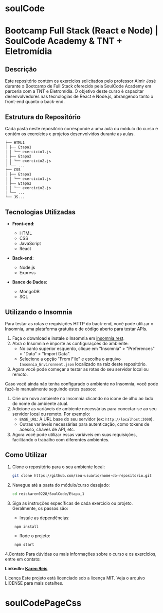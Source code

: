 # soulCode

# Bootcamp Full Stack (React e Node) | SoulCode Academy & TNT + Eletromídia

## Descrição

Este repositório contém os exercícios solicitados pelo professor Almir José durante o Bootcamp de Full Stack oferecido pela SoulCode Academy em parceria com a TNT e Eletromídia. O objetivo deste curso é capacitar desenvolvedores nas tecnologias de React e Node.js, abrangendo tanto o front-end quanto o back-end.

## Estrutura do Repositório

Cada pasta neste repositório corresponde a uma aula ou módulo do curso e contém os exercícios e projetos desenvolvidos durante as aulas.

   ```bash
├── HTML1
│ ├── Etapa1
│ │ └── exercicio1.js
│ ├── Etapa2
│ │ └── exercicio2.js
│ └── ...
├── CSS
│ ├── Etapa1
│ │ └── exercicio1.js
│ ├── Etapa2
│ │ └── exercicio2.js
│ └── ...
└── JS...
   ```

## Tecnologias Utilizadas

- **Front-end:**
  - HTML
  - CSS
  - JavaScript
  - React

- **Back-end:**
  - Node.js
  - Express

- **Banco de Dados:**
  - MongoDB
  - SQL

## Utilizando o Insomnia

Para testar as rotas e requisições HTTP do back-end, você pode utilizar o Insomnia, uma plataforma gratuita e de código aberto para testar APIs.

1. Faça o download e instale o Insomnia em [insomnia.rest](https://insomnia.rest/download).
2. Abra o Insomnia e importe as configurações do ambiente:
   - No canto superior esquerdo, clique em "Insomnia" > "Preferences" > "Data" > "Import Data".
   - Selecione a opção "From File" e escolha o arquivo `Insomnia_Environment.json` localizado na raiz deste repositório.
3. Agora você pode começar a testar as rotas do seu servidor local ou remoto.

Caso você ainda não tenha configurado o ambiente no Insomnia, você pode fazê-lo manualmente seguindo estes passos:

1. Crie um novo ambiente no Insomnia clicando no ícone de olho ao lado do nome do ambiente atual.
2. Adicione as variáveis de ambiente necessárias para conectar-se ao seu servidor local ou remoto. Por exemplo:
   - `BASE_URL`: A URL base do seu servidor (ex: `http://localhost:3000`).
   - Outras variáveis necessárias para autenticação, como tokens de acesso, chaves de API, etc.
3. Agora você pode utilizar essas variáveis em suas requisições, facilitando o trabalho com diferentes ambientes.

## Como Utilizar

1. Clone o repositório para o seu ambiente local:
   ```bash
   git clone https://github.com/seu-usuario/nome-do-repositorio.git

2. Navegue até a pasta do módulo/curso desejado:
   ```bash
   cd reiskaren0228/SoulCode/Etapa_1

3. Siga as instruções específicas de cada exercício ou projeto. Geralmente, os passos são:

   - Instale as dependências:
   ```bash
    npm install
   ```

   - Rode o projeto:
   ```bash
    npm start
   ```

4.Contato
Para dúvidas ou mais informações sobre o curso e os exercícios, entre em contato:

**LinkedIn: [Karen Reis](https://www.linkedin.com/in/reiskaren0228/)**

Licença
Este projeto está licenciado sob a licença MIT. Veja o arquivo LICENSE para mais detalhes.
# soulCodePageCss
